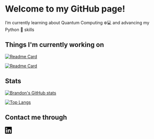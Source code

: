 # Welcome to my GitHub page!

I’m currently learning about Quantum Computing :snowflake::computer: and advancing my Python :snake: skills

## Things I'm currently working on
[![Readme Card](https://github-readme-stats.vercel.app/api/pin/?username=aspuru-guzik-group&repo=tequila&theme=chartreuse-dark&show_owner=true&hide_border=true)](https://github.com/anuraghazra/github-readme-stats)

[![Readme Card](https://github-readme-stats.vercel.app/api/pin/?username=aspuru-guzik-group&repo=tequila-tutorials&theme=chartreuse-dark&show_owner=true&hide_border=true)](https://github.com/anuraghazra/github-readme-stats)


## Stats
[![Brandon's GitHub stats](https://github-readme-stats.vercel.app/api?username=mibbrandon&show_icons=true&theme=chartreuse-dark&count_private=true&hide_border=true)](https://github.com/anuraghazra/github-readme-stats)

[![Top Langs](https://github-readme-stats.vercel.app/api/top-langs/?username=mibbrandon&theme=chartreuse-dark&count_private=true&hide_border=true)](https://github.com/anuraghazra/github-readme-stats)


## Contact me through
[<img align="left" alt="Brandon Solo | LinkedIn" width="22px" src="/media/icons/linkedin.svg" />][linkedin]

[linkedin]: https://linkedin.com/in/brandon-solo




<!--
**MIBbrandon/MIBbrandon** is a ✨ _special_ ✨ repository because its `README.md` (this file) appears on your GitHub profile.

Here are some ideas to get you started:

- 🔭 I’m currently working on ...
- 🌱 I’m currently learning ...
- 👯 I’m looking to collaborate on ...
- 🤔 I’m looking for help with ...
- 💬 Ask me about ...
- 📫 How to reach me: ...
- 😄 Pronouns: ...
- ⚡ Fun fact: ...
-->
